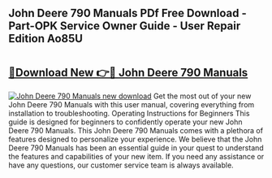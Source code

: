 ## John Deere 790 Manuals PDf Free Download - Part-OPK Service Owner Guide - User Repair Edition Ao85U

# <h2><a href="http://bc32630.oget.top/?id=John+Deere+790+Manuals">🔗Download New 👉🔴 John Deere 790 Manuals</a></h2>

[![John Deere 790 Manuals new download](https://i.imgur.com/5g1atiW.png)](http://bc32630.oget.top/?id=John+Deere+790+Manuals)
Get the most out of your new John Deere 790 Manuals with this user manual, covering everything from installation to troubleshooting. Operating Instructions for Beginners This guide is designed for beginners to confidently operate your new John Deere 790 Manuals. This John Deere 790 Manuals comes with a plethora of features designed to personalize your experience. We believe that the John Deere 790 Manuals has been an essential guide in your quest to understand the features and capabilities of your new item. If you need any assistance or have any questions, our customer service team is always available.
